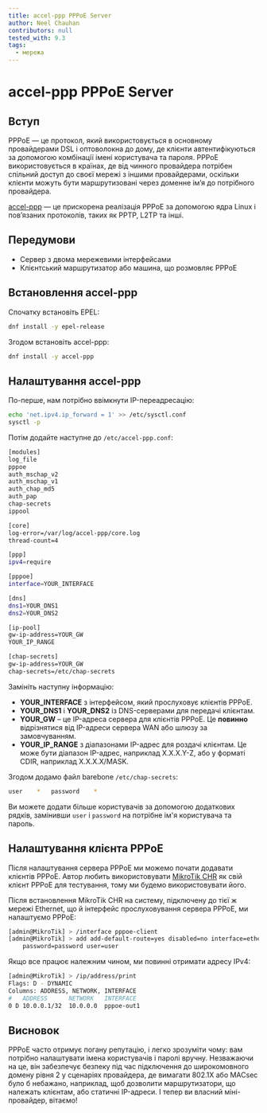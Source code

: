 ```yaml
---
title: accel-ppp PPPoE Server
author: Neel Chauhan
contributors: null
tested_with: 9.3
tags:
  - мережа
---
```


# accel-ppp PPPoE Server

## Вступ

PPPoE — це протокол, який використовується в основному провайдерами DSL і оптоволокна до дому, де клієнти автентифікуються за допомогою комбінації імені користувача та пароля. PPPoE використовується в країнах, де від чинного провайдера потрібен спільний доступ до своєї мережі з іншими провайдерами, оскільки клієнти можуть бути маршрутизовані через доменне ім’я до потрібного провайдера.

[accel-ppp](https://accel-ppp.org/) — це прискорена реалізація PPPoE за допомогою ядра Linux і пов’язаних протоколів, таких як PPTP, L2TP та інші.

## Передумови

- Сервер з двома мережевими інтерфейсами
- Клієнтський маршрутизатор або машина, що розмовляє PPPoE

## Встановлення accel-ppp

Спочатку встановіть EPEL:

```bash
dnf install -y epel-release
```

Згодом встановіть accel-ppp:

```bash
dnf install -y accel-ppp
```

## Налаштування accel-ppp

По-перше, нам потрібно ввімкнути IP-переадресацію:

```bash
echo 'net.ipv4.ip_forward = 1' >> /etc/sysctl.conf
sysctl -p
```

Потім додайте наступне до `/etc/accel-ppp.conf`:

```bash
[modules]
log_file
pppoe
auth_mschap_v2
auth_mschap_v1
auth_chap_md5
auth_pap
chap-secrets
ippool

[core]
log-error=/var/log/accel-ppp/core.log
thread-count=4

[ppp]
ipv4=require

[pppoe]
interface=YOUR_INTERFACE

[dns]
dns1=YOUR_DNS1
dns2=YOUR_DNS2

[ip-pool]
gw-ip-address=YOUR_GW
YOUR_IP_RANGE

[chap-secrets]
gw-ip-address=YOUR_GW
chap-secrets=/etc/chap-secrets
```

Замініть наступну інформацію:

- **YOUR_INTERFACE** з інтерфейсом, який прослуховує клієнтів PPPoE.
- **YOUR_DNS1** і **YOUR_DNS2** із DNS-серверами для передачі клієнтам.
- **YOUR_GW** – це IP-адреса сервера для клієнтів PPPoE. Це **повинно** відрізнятися від IP-адреси сервера WAN або шлюзу за замовчуванням.
- **YOUR_IP_RANGE** з діапазонами IP-адрес для роздачі клієнтам. Це може бути діапазон IP-адрес, наприклад X.X.X.Y-Z, або у форматі CDIR, наприклад X.X.X.X/MASK.

Згодом додамо файл barebone `/etc/chap-secrets`:

```bash
user	*	password	*
```

Ви можете додати більше користувачів за допомогою додаткових рядків, замінивши `user` і `password` на потрібне ім'я користувача та пароль.

## Налаштування клієнта PPPoE

Після налаштування сервера PPPoE ми можемо почати додавати клієнтів PPPoE. Автор любить використовувати [MikroTik CHR](https://help.mikrotik.com/docs/display/ROS/Cloud+Hosted+Router%2C+CHR) як свій клієнт PPPoE для тестування, тому ми будемо використовувати його.

Після встановлення MikroTik CHR на систему, підключену до тієї ж мережі Ethernet, що й інтерфейс прослуховування сервера PPPoE, ми налаштуємо PPPoE:

```bash
[admin@MikroTik] > /interface pppoe-client
[admin@MikroTik] > add add-default-route=yes disabled=no interface=ether1 name=pppoe-out1 \
    password=password user=user
```

Якщо все працює належним чином, ми повинні отримати адресу IPv4:

```bash
[admin@MikroTik] > /ip/address/print
Flags: D - DYNAMIC
Columns: ADDRESS, NETWORK, INTERFACE
#   ADDRESS      NETWORK   INTERFACE 
0 D 10.0.0.1/32  10.0.0.0  pppoe-out1
```

## Висновок

PPPoE часто отримує погану репутацію, і легко зрозуміти чому: вам потрібно налаштувати імена користувачів і паролі вручну. Незважаючи на це, він забезпечує безпеку під час підключення до широкомовного домену рівня 2 у сценаріях провайдера, де вимагати 802.1X або MACsec було б небажано, наприклад, щоб дозволити маршрутизатори, що належать клієнтам, або статичні IP-адреси. І тепер ви власний міні-провайдер, вітаємо!
